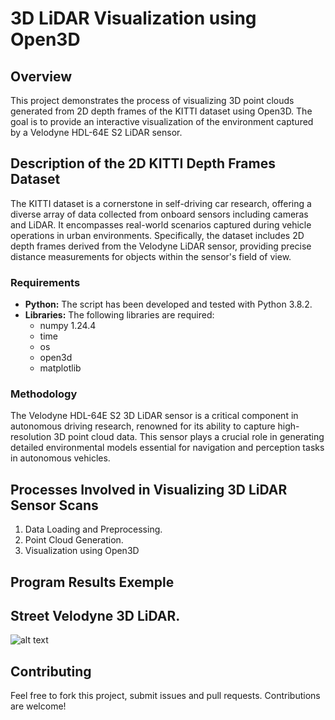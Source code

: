 # 3D LiDAR Visualization using Open3D

## Overview
This project demonstrates the process of visualizing 3D point clouds generated from 2D depth frames of the KITTI dataset using Open3D. The goal is to provide an interactive visualization of the environment captured by a Velodyne HDL-64E S2 LiDAR sensor.



## Description of the 2D KITTI Depth Frames Dataset
The KITTI dataset is a cornerstone in self-driving car research, offering a diverse array of data collected from onboard sensors including cameras and LiDAR. It encompasses real-world scenarios captured during vehicle operations in urban environments. Specifically, the dataset includes 2D depth frames derived from the Velodyne LiDAR sensor, providing precise distance measurements for objects within the sensor's field of view.

### Requirements

- **Python:** The script has been developed and tested with Python 3.8.2.
- **Libraries:** The following libraries are required:
  - numpy 1.24.4
  - time
  - os 
  - open3d
  - matplotlib

### Methodology

The Velodyne HDL-64E S2 3D LiDAR sensor is a critical component in autonomous driving research, renowned for its ability to capture high-resolution 3D point cloud data. This sensor plays a crucial role in generating detailed environmental models essential for navigation and perception tasks in autonomous vehicles.



## Processes Involved in Visualizing 3D LiDAR Sensor Scans

1. Data Loading and Preprocessing.
2. Point Cloud Generation.
3. Visualization using Open3D



## Program Results Exemple

[image]: assets/Results.gif


## Street Velodyne 3D LiDAR. 

![alt text][image]

## Contributing

Feel free to fork this project, submit issues and pull requests. Contributions are welcome!
